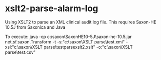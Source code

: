 # xslt2-parse-alarm-log
Using XSLT2 to parse an XML clinical audit log file. This requires Saxon-HE 10.5J from Saxonica and Java 

To execute: 
java -cp c:\saxon\SaxonHE10-5J\saxon-he-10.5.jar net.sf.saxon.Transform -t -s:"c:\saxon\XSLT parse\test.xml" -xsl:"c:\saxon\XSLT parse\testparsexslt2.xslt" -o:"c:\saxon\XSLT parse\test.csv"
